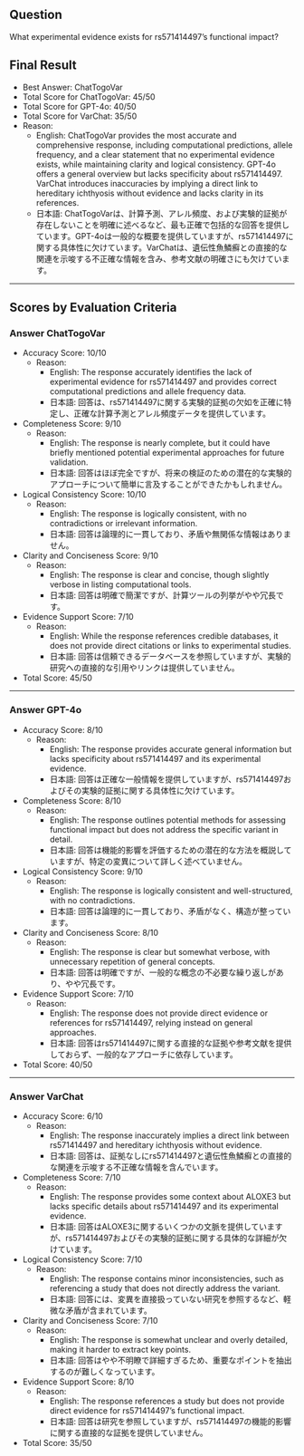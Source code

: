 ## Question

What experimental evidence exists for rs571414497’s functional impact?

## Final Result

- Best Answer: ChatTogoVar
- Total Score for ChatTogoVar: 45/50
- Total Score for GPT-4o: 40/50
- Total Score for VarChat: 35/50
- Reason:
  - English: ChatTogoVar provides the most accurate and comprehensive response, including computational predictions, allele frequency, and a clear statement that no experimental evidence exists, while maintaining clarity and logical consistency. GPT-4o offers a general overview but lacks specificity about rs571414497. VarChat introduces inaccuracies by implying a direct link to hereditary ichthyosis without evidence and lacks clarity in its references.
  - 日本語: ChatTogoVarは、計算予測、アレル頻度、および実験的証拠が存在しないことを明確に述べるなど、最も正確で包括的な回答を提供しています。GPT-4oは一般的な概要を提供していますが、rs571414497に関する具体性に欠けています。VarChatは、遺伝性魚鱗癬との直接的な関連を示唆する不正確な情報を含み、参考文献の明確さにも欠けています。

---

## Scores by Evaluation Criteria

### Answer ChatTogoVar
- Accuracy Score: 10/10
  - Reason: 
    - English: The response accurately identifies the lack of experimental evidence for rs571414497 and provides correct computational predictions and allele frequency data.
    - 日本語: 回答は、rs571414497に関する実験的証拠の欠如を正確に特定し、正確な計算予測とアレル頻度データを提供しています。
- Completeness Score: 9/10
  - Reason: 
    - English: The response is nearly complete, but it could have briefly mentioned potential experimental approaches for future validation.
    - 日本語: 回答はほぼ完全ですが、将来の検証のための潜在的な実験的アプローチについて簡単に言及することができたかもしれません。
- Logical Consistency Score: 10/10
  - Reason: 
    - English: The response is logically consistent, with no contradictions or irrelevant information.
    - 日本語: 回答は論理的に一貫しており、矛盾や無関係な情報はありません。
- Clarity and Conciseness Score: 9/10
  - Reason: 
    - English: The response is clear and concise, though slightly verbose in listing computational tools.
    - 日本語: 回答は明確で簡潔ですが、計算ツールの列挙がやや冗長です。
- Evidence Support Score: 7/10
  - Reason: 
    - English: While the response references credible databases, it does not provide direct citations or links to experimental studies.
    - 日本語: 回答は信頼できるデータベースを参照していますが、実験的研究への直接的な引用やリンクは提供していません。
- Total Score: 45/50

---

### Answer GPT-4o
- Accuracy Score: 8/10
  - Reason: 
    - English: The response provides accurate general information but lacks specificity about rs571414497 and its experimental evidence.
    - 日本語: 回答は正確な一般情報を提供していますが、rs571414497およびその実験的証拠に関する具体性に欠けています。
- Completeness Score: 8/10
  - Reason: 
    - English: The response outlines potential methods for assessing functional impact but does not address the specific variant in detail.
    - 日本語: 回答は機能的影響を評価するための潜在的な方法を概説していますが、特定の変異について詳しく述べていません。
- Logical Consistency Score: 9/10
  - Reason: 
    - English: The response is logically consistent and well-structured, with no contradictions.
    - 日本語: 回答は論理的に一貫しており、矛盾がなく、構造が整っています。
- Clarity and Conciseness Score: 8/10
  - Reason: 
    - English: The response is clear but somewhat verbose, with unnecessary repetition of general concepts.
    - 日本語: 回答は明確ですが、一般的な概念の不必要な繰り返しがあり、やや冗長です。
- Evidence Support Score: 7/10
  - Reason: 
    - English: The response does not provide direct evidence or references for rs571414497, relying instead on general approaches.
    - 日本語: 回答はrs571414497に関する直接的な証拠や参考文献を提供しておらず、一般的なアプローチに依存しています。
- Total Score: 40/50

---

### Answer VarChat
- Accuracy Score: 6/10
  - Reason: 
    - English: The response inaccurately implies a direct link between rs571414497 and hereditary ichthyosis without evidence.
    - 日本語: 回答は、証拠なしにrs571414497と遺伝性魚鱗癬との直接的な関連を示唆する不正確な情報を含んでいます。
- Completeness Score: 7/10
  - Reason: 
    - English: The response provides some context about ALOXE3 but lacks specific details about rs571414497 and its experimental evidence.
    - 日本語: 回答はALOXE3に関するいくつかの文脈を提供していますが、rs571414497およびその実験的証拠に関する具体的な詳細が欠けています。
- Logical Consistency Score: 7/10
  - Reason: 
    - English: The response contains minor inconsistencies, such as referencing a study that does not directly address the variant.
    - 日本語: 回答には、変異を直接扱っていない研究を参照するなど、軽微な矛盾が含まれています。
- Clarity and Conciseness Score: 7/10
  - Reason: 
    - English: The response is somewhat unclear and overly detailed, making it harder to extract key points.
    - 日本語: 回答はやや不明瞭で詳細すぎるため、重要なポイントを抽出するのが難しくなっています。
- Evidence Support Score: 8/10
  - Reason: 
    - English: The response references a study but does not provide direct evidence for rs571414497’s functional impact.
    - 日本語: 回答は研究を参照していますが、rs571414497の機能的影響に関する直接的な証拠を提供していません。
- Total Score: 35/50